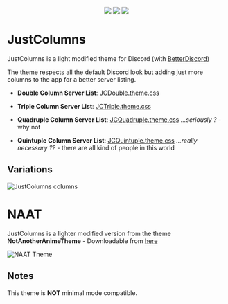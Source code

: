 <p align="center">
        <img src="https://img.shields.io/github/last-commit/Qu4k3/JustColumns.svg" />
        <img src="https://img.shields.io/maintenance/yes/2020.svg" />
        <img src="https://img.shields.io/badge/Contact-Quake%231470-blue.svg" /> 
</p>

# JustColumns
JustColumns is a light modified theme for Discord (with [BetterDiscord](https://github.com/rauenzi/BetterDiscordApp/releases/latest))

The theme respects all the default Discord look but adding just more columns to the app for a better server listing.

* **Double Column Server List**: [JCDouble.theme.css](https://raw.githubusercontent.com/Qu4k3/JustColumns/master/JCDouble.theme.css)

* **Triple Column Server List**: [JCTriple.theme.css](https://raw.githubusercontent.com/Qu4k3/JustColumns/master/JCTriple.theme.css)

* **Quadruple Column Server List**: [JCQuadruple.theme.css](https://raw.githubusercontent.com/Qu4k3/JustColumns/master/JCQuadruple.theme.css) _...seriously ?_ - why not

* **Quintuple Column Server List**: [JCQuintuple.theme.css](https://raw.githubusercontent.com/Qu4k3/JustColumns/master/JCQuintuple.theme.css) _...really necessary ??_ - there are all kind of people in this world

## Variations
![JustColumns columns](https://i.imgur.com/aUHBcGJ.jpg)



# NAAT
JustColumns is a lighter modified version from the theme **NotAnotherAnimeTheme** - Downloadable from [here][1]

![NAAT Theme](https://i.imgur.com/NZPhaIb.jpg)

[1]: https://github.com/puckzxz/NotAnotherAnimeTheme

## Notes
This theme is **NOT** minimal mode compatible.

